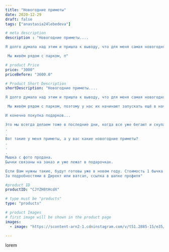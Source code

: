 ```yaml
---
title: "Новогодние приметы"
date: 2020-12-29
draft: false
tags: ["anastasia24lebedeva"]

# meta description
description : "Новогодние приметы....

Я долго думала над этим и пришла к выводу, что для меня самая новогодняя примета //- это питарды и салюты. 

 Мы живём рядом с парком, п"

# product Price
price: "3000"
priceBefore: "3600.0"

# Product Short Description
shortDescription: "Новогодние приметы....

Я долго думала над этим и пришла к выводу, что для меня самая новогодняя примета //- это питарды и салюты. 

 Мы живём рядом с парком, поэтому у нас их начинают запускать ещё в начале декабря, но с каждым днем по нарастающей. И когда до НГ остаётся около недели эти звуки слышны на каждом шагу.

И конечно покупка подарков...

Это мы всегда делаем тоже в последние дни, когда все уже бегают и скупают горошек с селёдкой🤭. Поэтому, когда ко мне подходит муж с фразой \"а мы подарки покупать будем?\" я понимаю \"до нового года осталось 2 недели\"
. 
. 
Вот такие у меня приметы, а у вас какие новогодние приметы?
.
.
.
Мышка с фото продана.
Бычки связаны на заказ и уже лежат в подарочках.

Если Вам нужны такие, будут готовы уже в новом году. Стоимость 1 бычка 100р. От 10 шт скидка
За подробностями в Директ или ватсап, ссылка в шапке профиля"

#product ID
productID: "CJYZH8tHcdX"

# type must be "products"
type: "products"

# product Images
# first image will be shown in the product page
images:
  - image: "https://scontent-arn2-1.cdninstagram.com/v/t51.2885-15/e35/133953599_309925333682195_4115266007691066910_n.jpg?se=7&tp=1&_nc_ht=scontent-arn2-1.cdninstagram.com&_nc_cat=111&_nc_ohc=13b8GL0gpp0AX9SuB0I&ccb=7-4&oh=160df6ab721ab31258615583d5edfa37&oe=6084A867&ig_cache_key=MjQ3NDgzODQ5MjYyMDYzODAzOQ%3D%3D.2-ccb7-4"

---
```

lorem
